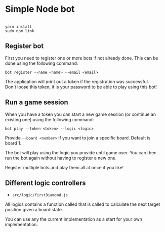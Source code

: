 # Simple Node bot

```

yarn install
sudo npm link

```

## Register bot

First you need to register one or more bots if not already done. This can be done using the following command:

`bot register --name <name> --email <email>`

The application will print out a token if the registration was successful. Don't loose this token, it is your password to be able to play using this bot!

## Run a game session

When you have a token you can start a new game session (or continue an existing one) using the following command:

`bot play --token <token> --logic <logic>`

Provide `--board <number>` if you want to join a specific board. Default is board 1.

The bot will play using the logic you provide until game over. You can then run the bot again without having to register a new one.

Register multiple bots and play them all at once if you like!

## Different logic controllers

- `src/logic/firstDiamond.js`

All logics contains a function called that is called to calculate the next target position given a board state.

You can use any the current implementation as a start for your own implementation.
